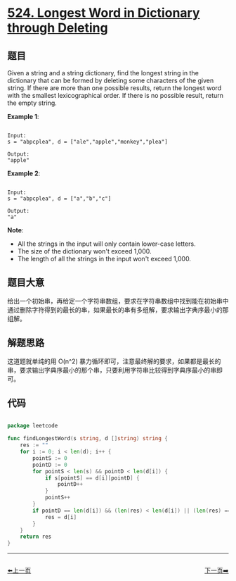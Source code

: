 # [524. Longest Word in Dictionary through Deleting](https://leetcode.com/problems/longest-word-in-dictionary-through-deleting/)

## 题目

Given a string and a string dictionary, find the longest string in the dictionary that can be formed by deleting some characters of the given string. If there are more than one possible results, return the longest word with the smallest lexicographical order. If there is no possible result, return the empty string.


**Example 1**:

```

Input:
s = "abpcplea", d = ["ale","apple","monkey","plea"]

Output: 
"apple"

```


**Example 2**:

```

Input:
s = "abpcplea", d = ["a","b","c"]

Output: 
"a"

```

**Note**:  

- All the strings in the input will only contain lower-case letters.
- The size of the dictionary won't exceed 1,000.
- The length of all the strings in the input won't exceed 1,000.


## 题目大意


给出一个初始串，再给定一个字符串数组，要求在字符串数组中找到能在初始串中通过删除字符得到的最长的串，如果最长的串有多组解，要求输出字典序最小的那组解。

## 解题思路


这道题就单纯的用 O(n^2) 暴力循环即可，注意最终解的要求，如果都是最长的串，要求输出字典序最小的那个串，只要利用字符串比较得到字典序最小的串即可。



## 代码

```go

package leetcode

func findLongestWord(s string, d []string) string {
	res := ""
	for i := 0; i < len(d); i++ {
		pointS := 0
		pointD := 0
		for pointS < len(s) && pointD < len(d[i]) {
			if s[pointS] == d[i][pointD] {
				pointD++
			}
			pointS++
		}
		if pointD == len(d[i]) && (len(res) < len(d[i]) || (len(res) == len(d[i]) && res > d[i])) {
			res = d[i]
		}
	}
	return res
}

```


----------------------------------------------
<div style="display: flex;justify-content: space-between;align-items: center;">
<p><a href="https://books.halfrost.com/leetcode/ChapterFour/0500~0599/0523.Continuous-Subarray-Sum/">⬅️上一页</a></p>
<p><a href="https://books.halfrost.com/leetcode/ChapterFour/0500~0599/0525.Contiguous-Array/">下一页➡️</a></p>
</div>
